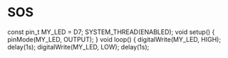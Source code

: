 # SOS
const pin_t MY_LED = D7;
SYSTEM_THREAD(ENABLED);
void setup() {
    pinMode(MY_LED, OUTPUT);
}
void loop() {
    digitalWrite(MY_LED, HIGH);
    delay(1s);
    digitalWrite(MY_LED, LOW);
    delay(1s);
